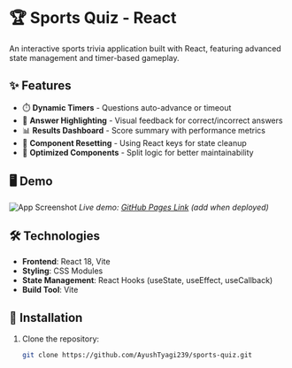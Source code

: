 # 🏆 Sports Quiz - React

An interactive sports trivia application built with React, featuring advanced state management and timer-based gameplay.

## ✨ Features

- ⏱️ **Dynamic Timers** - Questions auto-advance or timeout
- 🎯 **Answer Highlighting** - Visual feedback for correct/incorrect answers
- 📊 **Results Dashboard** - Score summary with performance metrics
- 🔄 **Component Resetting** - Using React keys for state cleanup
- 🧩 **Optimized Components** - Split logic for better maintainability

## 🖥️ Demo

![App Screenshot](./public/images/demo-screenshot.png)
*Live demo: [GitHub Pages Link](#) (add when deployed)*

## 🛠️ Technologies

- **Frontend**: React 18, Vite
- **Styling**: CSS Modules
- **State Management**: React Hooks (useState, useEffect, useCallback)
- **Build Tool**: Vite

## 🚀 Installation

1. Clone the repository:
   ```bash
   git clone https://github.com/AyushTyagi239/sports-quiz.git
